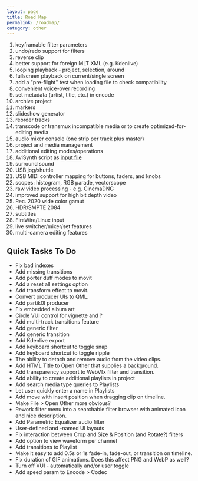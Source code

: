 ```yaml
---
layout: page
title: Road Map
permalink: /roadmap/
category: other
---
```


<!-- Shotcut Responsive -->
<ins class="adsbygoogle"
    style="display:block"
    data-ad-client="ca-pub-1305424236533187"
    data-ad-slot="3403753557"
    data-ad-format="auto"></ins>
<script>
(adsbygoogle = window.adsbygoogle || []).push({});
</script>

1. keyframable filter parameters
2. undo/redo support for filters
3. reverse clip
4. better support for foreign MLT XML (e.g. Kdenlive)
5. looping playback - project, selection, around
6. fullscreen playback on current/single screen
7. add a "pre-flight" test when loading file to check compatibility
8. convenient voice-over recording
10. set metadata (artist, title, etc.) in encode
10. archive project
13. markers
14. slideshow generator
16. reorder tracks
17. transcode or transmux incompatible media or to create optimized-for-editing media
18. audio mixer console (one strip per track plus master)
19. project and media management
20. additional editing modes/operations
21. AviSynth script as [input file](http://www.ffmpeg.org/general.html#AviSynth)
22. surround sound
23. USB jog/shuttle
24. USB MIDI controller mapping for buttons, faders, and knobs
25. scopes: histogram, RGB parade, vectorscope
26. raw video processing - e.g. CinemaDNG
27. improved support for high bit depth video
28. Rec. 2020 wide color gamut
29. HDR/SMPTE 2084
30. subtitles
31. FireWire/Linux input
32. live switcher/mixer/set features
33. multi-camera editing features

Quick Tasks To Do
-----------------

-   Fix bad indexes
-   Add missing transitions
-   Add porter duff modes to movit
-   Add a reset all settings option
-   Add transform effect to movit.
-   Convert producer UIs to QML.
-   Add partik0l producer
-   Fix embedded album art
-   Circle VUI control for vignette and ?
-   Add multi-track transitions feature
-   Add generic filter
-   Add generic transition
-   Add Kdenlive export
-   Add keyboard shortcut to toggle snap
-   Add keyboard shortcut to toggle ripple
-   The ability to detach and remove audio from the video clips.
-   Add HTML Title to Open Other that supplies a background.
-   Add transparency support to WebVfx filter and transition.
-   Add ability to create additional playlists in project
-   Add search media type queries to Playlists
-   Let user quickly enter a name in Playlists
-   Add move with insert position when dragging clip on timeline.
-   Make File > Open Other more obvious?
-   Rework filter menu into a searchable filter browser with animated
    icon and nice description.
-   Add Parametric Equalizer audio filter
-   User-defined and -named UI layouts
-   Fix interaction between Crop and Size & Position (and Rotate?) filters
-   Add option to view waveform per channel
-   Add transitions to Playlist
-   Make it easy to add 0.5s or 1s fade-in, fade-out, or transition on timeline.
-   Fix duration of GIF animations. Does this affect PNG and WebP as well?
-   Turn off VUI - automatically and/or user toggle
-   Add speed param to Encode > Codec
